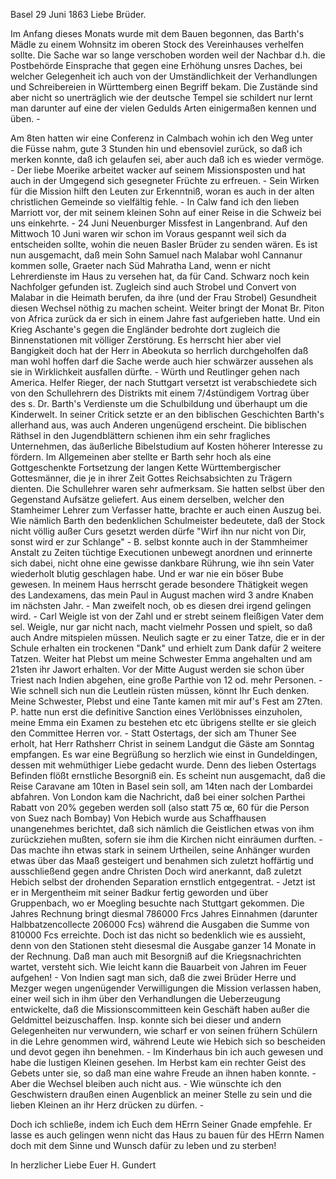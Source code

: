  Basel 29 Juni 1863
Liebe Brüder.

Im Anfang dieses Monats wurde mit dem Bauen begonnen, das Barth's Mädle zu einem Wohnsitz im oberen Stock des Vereinhauses verhelfen sollte. Die Sache war so lange verschoben worden weil der Nachbar d.h. die Postbehörde Einsprache that gegen eine Erhöhung unsres Daches, bei welcher Gelegenheit ich auch von der Umständlichkeit der Verhandlungen und Schreibereien in Württemberg einen Begriff bekam. Die Zustände sind aber nicht so unerträglich wie der deutsche Tempel sie schildert nur lernt man darunter auf eine der vielen Gedulds Arten einigermaßen kennen und üben. -

Am 8ten hatten wir eine Conferenz in Calmbach wohin ich den Weg unter die Füsse nahm, gute 3 Stunden hin und ebensoviel zurück, so daß ich merken konnte, daß ich gelaufen sei, aber auch daß ich es wieder vermöge. - Der liebe Moerike arbeitet wacker auf seinem Missionsposten und hat auch in der Umgegend sich gesegneter Früchte zu erfreuen. - Sein Wirken für die Mission hilft den Leuten zur Erkenntniß, woran es auch in der alten christlichen Gemeinde so vielfältig fehle. - In Calw fand ich den lieben Marriott vor, der mit seinem kleinen Sohn auf einer Reise in die Schweiz bei uns einkehrte. - 24 Juni Neuenburger Missfest in Langenbrand. Auf den Mittwoch 10 Juni waren wir schon im Voraus gespannt weil sich da entscheiden sollte, wohin die neuen Basler Brüder zu senden wären. Es ist nun ausgemacht, daß mein Sohn Samuel nach Malabar wohl Cannanur kommen solle, Graeter nach Süd Mahratha Land, wenn er nicht Lehrerdienste im Haus zu versehen hat, da für Cand. Schwarz noch kein Nachfolger gefunden ist. Zugleich sind auch Strobel und Convert von Malabar in die Heimath berufen, da ihre (und der Frau Strobel) Gesundheit diesen Wechsel nöthig zu machen scheint. Weiter bringt der Monat Br. Piton von Africa zurück da er sich in einem Jahre fast aufgerieben hatte. Und ein Krieg Aschante's gegen die Engländer bedrohte dort zugleich die Binnenstationen mit völliger Zerstörung. Es herrscht hier aber viel Bangigkeit doch hat der Herr in Abeokuta so herrlich durchgeholfen daß man wohl hoffen darf die Sache werde auch hier schwärzer aussehen als sie in Wirklichkeit ausfallen dürfte. - Würth und Reutlinger gehen nach America. Helfer Rieger, der nach Stuttgart versetzt ist verabschiedete sich von den Schullehrern des Distrikts mit einem 7/4stündigem Vortrag über des s. Dr. Barth's Verdienste um die Schulbildung und überhaupt um die Kinderwelt. In seiner Critick setzte er an den biblischen Geschichten Barth's allerhand aus, was auch Anderen ungenügend erscheint. Die biblischen Räthsel in den Jugendblättern schienen ihm ein sehr fragliches Unternehmen, das äußerliche Bibelstudium auf Kosten höherer Interesse zu fördern. Im Allgemeinen aber stellte er Barth sehr hoch als eine Gottgeschenkte Fortsetzung der langen Kette Württembergischer Gottesmänner, die je in ihrer Zeit Gottes Reichsabsichten zu Trägern dienten. Die Schullehrer waren sehr aufmerksam. Sie hatten selbst über den Gegenstand Aufsätze geliefert. Aus einem derselben, welcher den Stamheimer Lehrer zum Verfasser hatte, brachte er auch einen Auszug bei. Wie nämlich Barth den bedenklichen Schulmeister bedeutete, daß der Stock nicht völlig außer Curs gesetzt werden dürfe "Wirf ihn nur nicht von Dir, sonst wird er zur Schlange" - B. selbst konnte auch in der Stammheimer Anstalt zu Zeiten tüchtige Executionen unbewegt anordnen und erinnerte sich dabei, nicht ohne eine gewisse dankbare Rührung, wie ihn sein Vater wiederholt blutig geschlagen habe. Und er war nie ein böser Bube gewesen. In meinem Haus herrscht gerade besondere Thätigkeit wegen des Landexamens, das mein Paul in August machen wird 3 andre Knaben im nächsten Jahr. - Man zweifelt noch, ob es diesen drei irgend gelingen wird. - Carl Weigle ist von der Zahl und er strebt seinem fleißigen Vater dem sel. Weigle, nur gar nicht nach, macht vielmehr Possen und spielt, so daß auch Andre mitspielen müssen. Neulich sagte er zu einer Tatze, die er in der Schule erhalten ein trockenen "Dank" und erhielt zum Dank dafür 2 weitere Tatzen. 
Weiter hat Plebst um meine Schwester Emma angehalten und am 21sten ihr Jawort erhalten. Vor der Mitte August werden sie schon über Triest nach Indien abgehen, eine große Parthie von 12 od. mehr Personen. - Wie schnell sich nun die Leutlein rüsten müssen, könnt Ihr Euch denken. Meine Schwester, Plebst und eine Tante kamen mit mir auf's Fest am 27ten. P. hatte nun erst die definitive Sanction eines Verlöbnisses einzuholen, meine Emma ein Examen zu bestehen etc etc übrigens stellte er sie gleich den Committee Herren vor. - Statt Ostertags, der sich am Thuner See erholt, hat Herr Rathsherr Christ in seinem Landgut die Gäste am Sonntag empfangen. Es war eine Begrüßung so herzlich wie einst in Gundeldingen, dessen mit wehmüthiger Liebe gedacht wurde. Denn des lieben Ostertags Befinden flößt ernstliche Besorgniß ein. Es scheint nun ausgemacht, daß die Reise Caravane am 10ten in Basel sein soll, am 14ten nach der Lombardei abfahren. Von London kam die Nachricht, daß bei einer solchen Parthei Rabatt von 20% gegeben werden soll (also statt 75 œ, 60 für die Person von Suez nach Bombay) 
Von Hebich wurde aus Schaffhausen unangenehmes berichtet, daß sich nämlich die Geistlichen etwas von ihm zurückziehen mußten, sofern sie ihm die Kirchen nicht einräumen durften. - Das machte ihn etwas stark in seinem Urtheilen, seine Anhänger wurden etwas über das Maaß gesteigert und benahmen sich zuletzt hoffärtig und ausschließend gegen andre Christen Doch wird anerkannt, daß zuletzt Hebich selbst der drohenden Separation ernstlich entgegentrat. - Jetzt ist er in Mergentheim mit seiner Badkur fertig geworden und über Gruppenbach, wo er Moegling besuchte nach Stuttgart gekommen. 
Die Jahres Rechnung bringt diesmal 786000 Frcs Jahres Einnahmen (darunter Halbbatzencollecte 206000 Fcs) während die Ausgaben die Summe von 810000 Fcs erreichte. Doch ist das nicht so bedenklich wie es aussieht, denn von den Stationen steht diesesmal die Ausgabe ganzer 14 Monate in der Rechnung. Daß man auch mit Besorgniß auf die Kriegsnachrichten wartet, versteht sich. Wie leicht kann die Bauarbeit von Jahren im Feuer aufgehen! - Von Indien sagt man sich, daß die zwei Brüder Herre und Mezger wegen ungenügender Verwilligungen die Mission verlassen haben, einer weil sich in ihm über den Verhandlungen die Ueberzeugung entwickelte, daß die Missionscommitteen kein Geschäft haben außer die Geldmittel beizuschaffen. Insp. konnte sich bei dieser und andern Gelegenheiten nur verwundern, wie scharf er von seinen frühern Schülern in die Lehre genommen wird, während Leute wie Hebich sich so bescheiden und devot gegen ihn benehmen. - Im Kinderhaus bin ich auch gewesen und habe die lustigen Kleinen gesehen. Im Herbst kam ein rechter Geist des Gebets unter sie, so daß man eine wahre Freude an ihnen haben konnte. - Aber die Wechsel bleiben auch nicht aus. - Wie wünschte ich den Geschwistern draußen einen Augenblick an meiner Stelle zu sein und die lieben Kleinen an ihr Herz drücken zu dürfen. -

Doch ich schließe, indem ich Euch dem HErrn Seiner Gnade empfehle. Er lasse es auch gelingen wenn nicht das Haus zu bauen für des HErrn Namen doch mit dem Sinne und Wunsch dafür zu leben und zu sterben!

 In herzlicher Liebe
 Euer
 H. Gundert

